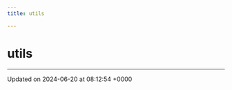 ```yaml
---
title: utils

---
```


# utils








-------------------------------

Updated on 2024-06-20 at 08:12:54 +0000